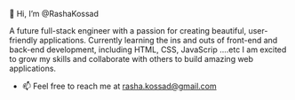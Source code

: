  👋 Hi, I’m @RashaKossad

A future full-stack engineer with a passion for creating beautiful, user-friendly applications.
Currently learning the ins and outs of front-end and back-end development, including HTML, CSS, JavaScrip ....etc 
I am excited to grow my skills and collaborate with others to build amazing web applications.

- 📫 Feel free to reach me at rasha.kossad@gmail.com

<!---
RashaKossad/RashaKossad is a ✨ special ✨ repository because its `README.md` (this file) appears on your GitHub profile.
You can click the Preview link to take a look at your changes.
--->
